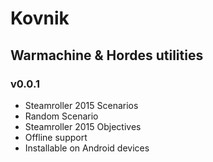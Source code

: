 # Kovnik

## Warmachine & Hordes utilities

### v0.0.1

* Steamroller 2015 Scenarios
* Random Scenario
* Steamroller 2015 Objectives
* Offline support
* Installable on Android devices
